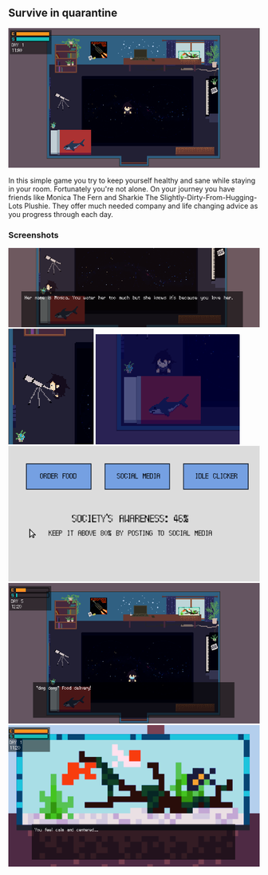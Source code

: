 ## Survive in quarantine

![Main game room](/assets/images/s1.png)

In this simple game you try to keep yourself healthy and sane while staying in your room. Fortunately you're not alone. On your journey you have friends like Monica The Fern and Sharkie The Slightly-Dirty-From-Hugging-Lots Plushie. They offer much needed company and life changing advice as you progress through each day.

### Screenshots

![Main game room](/assets/images/s2.png)
<br>
![Main game room](/assets/images/s4.png)
![Main game room](/assets/images/s6.png)
<br>
![Main game room](/assets/images/s5.png)
<br>
![Main game room](/assets/images/s8.png)
<br>
![Main game room](/assets/images/s3.png)
<br>
